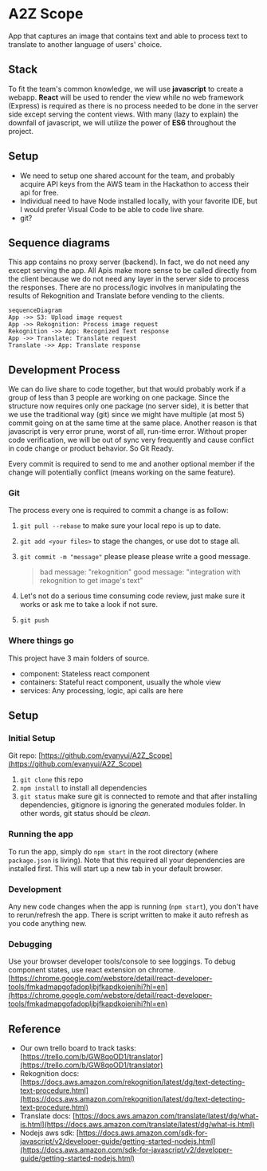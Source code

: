 ﻿# A2Z Scope
App that captures an image that contains text and able to process text to translate to another language of users' choice. 
## Stack
To fit the team's common knowledge, we will use **javascript** to create a webapp. **React** will be used to render the view while no web framework (Express) is required as there is no process needed to be done in the server side except serving the content views. 
With many (lazy to explain) the downfall of javascript, we will utilize the power of **ES6** throughout the project. 
## Setup 
- We need to setup one shared account for the team, and probably acquire API keys from the AWS team in the Hackathon to access their api for free.
- Individual need to have Node installed locally, with your favorite IDE, but I would prefer Visual Code to be able to code live share.
- git?

## Sequence diagrams
This app contains no proxy server (backend). In fact, we do not need any except serving the app. All Apis make more sense to be called directly from the client because we do not need any layer in the server side to process the responses. There are no process/logic involves in manipulating the results of Rekognition and Translate before vending to the clients.
```mermaid
sequenceDiagram
App ->> S3: Upload image request
App ->> Rekognition: Process image request
Rekognition ->> App: Recognized Text response
App ->> Translate: Translate request
Translate ->> App: Translate response
```
## Development Process
We can do live share to code together, but that would probably work if a group of less than 3 people are working on one package. Since the structure now requires only one package (no server side), it is better that we use the traditional way (git) since we might have multiple (at most 5) commit going on at the same time at the same place. Another reason is that javascript is very error prune, worst of all, run-time error. Without proper code verification, we will be out of sync very frequently and cause conflict in code change or product behavior. So Git Ready.

Every commit is required to send to me and another optional member if the change will potentially conflict (means working on the same feature). 
### Git
The process every one is required to commit a change is as follow:
1.  `git pull --rebase` to make sure your local repo is up to date.
2. `git add <your files>` to stage the changes, or use dot to stage all.
3. `git commit -m "message"` please please please write a good message. 
	> bad message: "rekognition"
	> good message: "integration with rekognition to get image's text"
	
4. Let's not do a serious time consuming code review, just make sure it works or ask me to take a look if not sure. 
5. `git push`

### Where things go
This project have 3 main folders of source. 
- component: Stateless react component
- containers: Stateful react component, usually the whole view
- services: Any processing, logic, api calls are here

## Setup
### Initial Setup
Git repo: [https://github.com/evanyui/A2Z_Scope](https://github.com/evanyui/A2Z_Scope)
1. `git clone` this repo
2. `npm install` to install all dependencies
3. `git status` make sure git is connected to remote and that after installing dependencies, gitignore is ignoring the generated modules folder. In other words, git status should be *clean*.
### Running the app
To run the app, simply do `npm start` in the root directory (where `package.json` is living). Note that this required all your dependencies are installed first.
This will start up a new tab in your default browser. 
### Development
Any new code changes when the app is running (`npm start`), you don't have to rerun/refresh the app. There is script written to make it auto refresh as you code anything new. 
### Debugging
Use your browser developer tools/console to see loggings. To debug component states, use react extension on chrome. 
[https://chrome.google.com/webstore/detail/react-developer-tools/fmkadmapgofadopljbjfkapdkoienihi?hl=en](https://chrome.google.com/webstore/detail/react-developer-tools/fmkadmapgofadopljbjfkapdkoienihi?hl=en)

## Reference
- Our own trello board to track tasks: [https://trello.com/b/GW8qoOD1/translator](https://trello.com/b/GW8qoOD1/translator)
- Rekognition docs: [https://docs.aws.amazon.com/rekognition/latest/dg/text-detecting-text-procedure.html](https://docs.aws.amazon.com/rekognition/latest/dg/text-detecting-text-procedure.html)
- Translate docs:
[https://docs.aws.amazon.com/translate/latest/dg/what-is.html](https://docs.aws.amazon.com/translate/latest/dg/what-is.html)
- Nodejs aws sdk:
[https://docs.aws.amazon.com/sdk-for-javascript/v2/developer-guide/getting-started-nodejs.html](https://docs.aws.amazon.com/sdk-for-javascript/v2/developer-guide/getting-started-nodejs.html)





